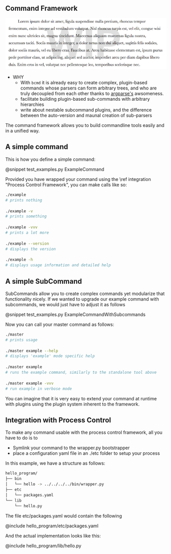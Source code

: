 ## Command Framework

![under construction](https://raw.githubusercontent.com/Byron/bcore/master/src/images/wip.png)

* WHY
    - With `bcmd` it is already easy to create complex, plugin-based commands whose parsers can form arbitrary trees, and who are truly decoupled from each other thanks to [argparse's](https://docs.python.org/2/howto/argparse.html) awsomeness.
    - facilitate building plugin-based sub-commands with arbitrary hierarchies
    - write about nestable subcommand plugins, and the difference between the auto-version and maunal creation of sub-parsers


The command framework allows you to build commandline tools easily and in a unified way. 


## A simple command

This is how you define a simple command:

@snippet test_examples.py ExampleCommand

Provided you have wrapped your command using the \ref integration "Process Control Framework", you can
make calls like so:

```bash
./example
# prints nothing

./example -v
# prints something

./example -vvv
# prints a lot more

./example --version
# displays the version

./example -h
# displays usage information and detailed help
```

## A simple SubCommand

SubCommands allow you to create complex commands yet modularize that functionality nicely.
If we wanted to upgrade our example command with subcommands, we would just have to adjust it as follows

@snippet test_examples.py ExampleCommandWithSubcommands

Now you can call your master command as follows:

```bash
./master 
# prints usage

./master example --help
# displays 'example' mode specific help

./master example
# runs the example command, similarly to the standalone tool above

./master example -vvv
# run example in verbose mode
```

You can imagine that it is very easy to extend your command at runtime with plugins using the plugin system
inherent to the framework.

## Integration with Process Control

To make any command usable with the process control framework, all you have to do is to

- Symlink your command to the wrapper.py bootstrapper
- place a configuration yaml file in an ./etc folder to setup your process

In this example, we have a structure as follows:

```bash
hello_program/
├── bin
│   └── hello -> ../../../../bin/wrapper.py
├── etc
│   └── packages.yaml
└── lib
    └── hello.py
```

The file etc/packages.yaml would contain the following

@include hello_program/etc/packages.yaml

And the actual implementation looks like this:

@include hello_program/lib/hello.py
